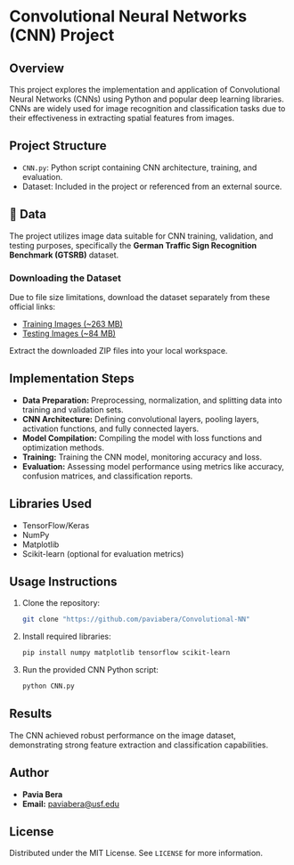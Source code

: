 # Convolutional Neural Networks (CNN) Project

## Overview
This project explores the implementation and application of Convolutional Neural Networks (CNNs) using Python and popular deep learning libraries. CNNs are widely used for image recognition and classification tasks due to their effectiveness in extracting spatial features from images.

## Project Structure
- `CNN.py`: Python script containing CNN architecture, training, and evaluation.
- Dataset: Included in the project or referenced from an external source.

## 📂 Data

The project utilizes image data suitable for CNN training, validation, and testing purposes, specifically the **German Traffic Sign Recognition Benchmark (GTSRB)** dataset.

### Downloading the Dataset
Due to file size limitations, download the dataset separately from these official links:

- [Training Images (~263 MB)](https://benchmark.ini.rub.de/Dataset/GTSRB_Final_Training_Images.zip)  
- [Testing Images (~84 MB)](https://benchmark.ini.rub.de/Dataset/GTSRB_Final_Test_Images.zip)

Extract the downloaded ZIP files into your local workspace.

## Implementation Steps
- **Data Preparation:** Preprocessing, normalization, and splitting data into training and validation sets.
- **CNN Architecture:** Defining convolutional layers, pooling layers, activation functions, and fully connected layers.
- **Model Compilation:** Compiling the model with loss functions and optimization methods.
- **Training:** Training the CNN model, monitoring accuracy and loss.
- **Evaluation:** Assessing model performance using metrics like accuracy, confusion matrices, and classification reports.

## Libraries Used
- TensorFlow/Keras
- NumPy
- Matplotlib
- Scikit-learn (optional for evaluation metrics)

## Usage Instructions
1. Clone the repository:
   ```bash
   git clone "https://github.com/paviabera/Convolutional-NN"
   ```
2. Install required libraries:
   ```bash
   pip install numpy matplotlib tensorflow scikit-learn
   ```
3. Run the provided CNN Python script:
   ```bash
   python CNN.py
   ```

## Results
The CNN achieved robust performance on the image dataset, demonstrating strong feature extraction and classification capabilities.

## Author
- **Pavia Bera**
- **Email:** paviabera@usf.edu

## License
Distributed under the MIT License. See `LICENSE` for more information.

